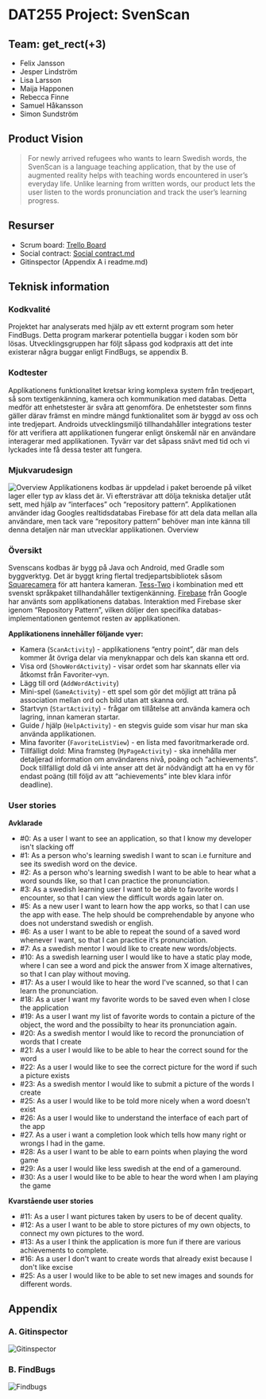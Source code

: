 # DAT255 Project: SvenScan
## Team: get_rect(+3)

* Felix Jansson
* Jesper Lindström
* Lisa Larsson
* Maija Happonen
* Rebecca Finne
* Samuel Håkansson
* Simon Sundström

## Product Vision
> For newly arrived refugees who wants to learn Swedish words, the SvenScan is a language teaching application, that by the use of augmented reality helps with teaching words encountered in user’s everyday life. Unlike learning from written words, our product lets the user listen to the words pronunciation and track the user’s learning progress.

## Resurser
* Scrum board: [Trello Board](https://trello.com/b/DwtLc2Xl/svenscan)
* Social contract: [Social contract.md](https://github.com/SSundstrom/get_rect-Beppy-/blob/master/Social%20contract.md)
* Gitinspector (Appendix A i readme.md)

## Teknisk information
### Kodkvalité
Projektet har analyserats med hjälp av ett externt program som heter FindBugs. Detta program markerar potentiella buggar i koden som bör lösas. Utvecklingsgruppen har följt såpass god kodpraxis att det inte existerar några buggar enligt FindBugs, se appendix B.

### Kodtester
Applikationens funktionalitet kretsar kring komplexa system från tredjepart, så som textigenkänning, kamera och kommunikation med databas. Detta medför att enhetstester är svåra att genomföra. De enhetstester som finns gäller därav främst en mindre mängd funktionalitet som är byggd av oss och inte tredjepart.
Androids utvecklingsmiljö tillhandahåller integrations tester för att verifiera att applikationen fungerar enligt önskemål när en användare interagerar med applikationen. Tyvärr var det såpass snävt med tid och vi lyckades inte få dessa tester att fungera.

### Mjukvarudesign
![Overview](http://i.imgur.com/YYUSrUJ.png)
Applikationens kodbas är uppdelad i paket beroende på vilket lager eller typ av klass det är. Vi eftersträvar att dölja tekniska detaljer utåt sett, med hjälp av “interfaces” och “repository pattern”. Applikationen använder idag Googles realtidsdatabas Firebase för att dela data mellan alla användare, men tack vare “repository pattern” behöver man inte känna till denna detaljen när man utvecklar applikationen.
Overview

### Översikt
Svenscans kodbas är bygg på Java och Android, med Gradle som byggverktyg. Det är byggt kring flertal tredjepartsbibliotek såsom [Squarecamera](https://github.com/boxme/SquareCamera/tree/master/squarecamera/src/main/java/com/desmond/squarecamera) för att hantera kameran. [Tess-Two](https://github.com/rmtheis/tess-two) i kombination med ett svenskt språkpaket tillhandahåller textigenkänning. [Firebase](https://firebase.google.com) från Google har använts som applikationens databas. Interaktion med Firebase sker igenom “Repository Pattern”, vilken döljer den specifika databas-implementationen gentemot resten av applikationen.

**Applikationens innehåller följande vyer:**
* Kamera (`ScanActivity`) - applikationens “entry point”, där man dels kommer åt övriga delar via menyknappar och dels kan skanna ett ord.
* Visa ord (`ShowWordActivity`) - visar ordet som har skannats eller via åtkomst från Favoriter-vyn.
* Lägg till ord (`AddWordActivity`)
* Mini-spel (`GameActivity`) - ett spel som gör det möjligt att träna på association mellan ord och bild utan att skanna ord.
* Startvyn (`StartActivity`) - frågar om tillåtelse att använda kamera och lagring, innan kameran startar.
* Guide / hjälp (`HelpActivity`) - en stegvis guide som visar hur man ska använda applikationen.
* Mina favoriter (`FavoriteListView`) - en lista med favoritmarkerade ord.
* Tillfälligt dold: Mina framsteg (`MyPageActivity`) - ska innehålla mer detaljerad information om användarens nivå, poäng och “achievements”. Dock tillfälligt dold då vi inte anser att det är nödvändigt att ha en vy för endast poäng (till följd av att “achievements” inte blev klara inför deadline).

### User stories
**Avklarade**

* #0: As a user I want to see an application, so that I know my developer isn't slacking off
* #1: As a person who's learning swedish I want to scan i.e furniture and see its swedish word on the device.
* #2: As a person who's learning swedish I want to be able to hear what a word sounds like, so that I can practice the pronunciation.
* #3: As a swedish learning user I want to be able to favorite words I encounter, so that I can view the difficult words again later on.
* #5: As a new user I want to learn how the app works, so that I can use the app with ease. The help should be comprehendable by anyone who does not understand swedish or english.
* #6: As a user I want to be able to repeat the sound of a saved word whenever I want, so that I can practice it's pronunciation.
* #7: As a swedish mentor I would like to create new words/objects.
* #10: As a swedish learning user I would like to have a static play mode, where I can see a word and pick the answer from X image alternatives, so that I can play without moving.
* #17: As a user I would like to hear the word I've scanned, so that I can learn the pronunciation.
* #18: As a user I want my favorite words to be saved even when I close the application
* #19: As a user I want my list of favorite words to contain a picture of the object, the word and the possibilty to hear its pronunciation again.
* #20: As a swedish mentor I would like to record the pronunciation of words that I create
* #21: As a user I would like to be able to hear the correct sound for the word
* #22: As a user I would like to see the correct picture for the word if such a picture exists
* #23: As a swedish mentor I would like to submit a picture of the words I create
* #25: As a user I would like to be told more nicely when a word doesn't exist
* #26: As a user I would like to understand the interface of each part of the app
* #27. As a user i want a completion look which tells how many right or wrongs I had in the game.
* #28: As a user I want to be able to earn points when playing the word game
* #29: As a user I would like less swedish at the end of a gameround.
* #30: As a user I would like to be able to hear the word when I am playing the game

**Kvarstående user stories**

* #11: As a user I want pictures taken by users to be of decent quality.
* #12: As a user I want to be able to store pictures of my own objects, to connect my own pictures to the word.
* #13: As a user I think the application is more fun if there are various achievements to complete.
* #16: As a user I don't want to create words that already exist because I don't like excise
* #25: As a user I would like to be able to set new images and sounds for different words.

## Appendix
### A. Gitinspector
![Gitinspector](http://i.imgur.com/aXQTSyj.png)

### B. FindBugs
![Findbugs](http://i.imgur.com/FZpPTpk.png)
